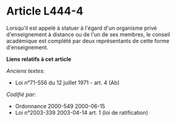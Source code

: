 # Article L444-4

Lorsqu'il est appelé à statuer à l'égard d'un organisme privé d'enseignement à distance ou de l'un de ses membres, le conseil
académique est complété par deux représentants de cette forme d'enseignement.

**Liens relatifs à cet article**

_Anciens textes_:

  - Loi n°71-556 du 12 juillet 1971 - art. 4 (Ab)

_Codifié par_:

  - Ordonnance 2000-549 2000-06-15
  - Loi n°2003-339 2003-04-14 art. 1 (loi de ratification)
